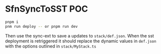 # SfnSyncToSST POC

```bash
pnpm i
pnm run deploy -- or pnpm run dev
```

Then use the sync-ext to save a updates to `stack/def.json`.
When the sst deployment is retriggered it should replace the dynamic
values in `def.json` with the options outlined in `stack/MyStack.ts`
